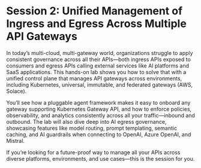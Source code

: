 # Session 2: Unified Management of Ingress and Egress Across Multiple API Gateways

In today’s multi-cloud, multi-gateway world, organizations struggle to apply consistent governance across all their APIs—both ingress APIs exposed to consumers and egress APIs calling external services like AI platforms and SaaS applications. This hands-on lab shows you how to solve that with a unified control plane that manages API gateways across environments, including Kubernetes, universal, immutable, and federated gateways (AWS, Solace).

You’ll see how a pluggable agent framework makes it easy to onboard any gateway supporting Kubernetes Gateway API, and how to enforce policies, observability, and analytics consistently across all your traffic—inbound and outbound. The lab will also dive deep into AI egress governance, showcasing features like model routing, prompt templating, semantic caching, and AI guardrails when connecting to OpenAI, Azure OpenAI, and Mistral.

If you’re looking for a future-proof way to manage all your APIs across diverse platforms, environments, and use cases—this is the session for you.
